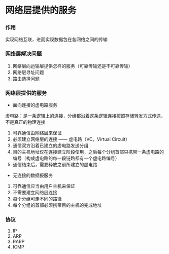 # 网络层提供的服务


### 作用

实现网络互联，进而实现数据包在各网络之间的传输


### 网络层解决问题

1. 网络层向运输层提供怎样的服务（可靠传输还是不可靠传输）
2. 网络层寻址问题
3. 路由选择问题


### 网络层提供的服务

* 面向连接的虚电路服务

虚电路：是一条逻辑上的连接，分组都沿着这条逻辑连接按照存储转发方式传送，不是真正的物理连接

1. 可靠通信由网络层来保证
2. 必须建立网络层的连接 —— 虚电路（VC，Virtual Circuit）
3. 通信双方沿着已建立的虚电路发送分组
4. 目的主机地址仅在连接建立阶段使用，之后每个分组首部只携带一条虚电路的编号（构成虚电路的每一段链路都有一个虚电路编号）
5. 通信结束后，需要释放之前所建立的虚电路


* 无连接的数据报服务

1. 可靠通信应当由用户主机来保证
2. 不需要建立网络层连接
3. 每个分组可走不同的路径
4. 每个分组的首部必须携带目的主机的完成地址


### 协议

1. IP
2. ARP
3. RARP
4. ICMP

